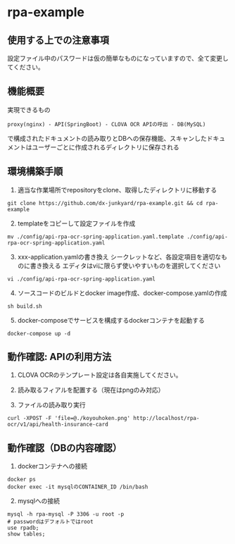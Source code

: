 # rpa-example

## 使用する上での注意事項
設定ファイル中のパスワードは仮の簡単なものになっていますので、全て変更してください。

## 機能概要
実現できるもの
```
proxy(nginx) - API(SpringBoot) - CLOVA OCR APIの呼出 - DB(MySQL)
```
で構成されたドキュメントの読み取りとDBへの保存機能、スキャンしたドキュメントはユーザーごとに作成されるディレクトリに保存される


## 環境構築手順

1. 適当な作業場所でrepositoryをclone、取得したディレクトリに移動する
```
git clone https://github.com/dx-junkyard/rpa-example.git && cd rpa-example
```

2. templateをコピーして設定ファイルを作成
```
mv ./config/api-rpa-ocr-spring-application.yaml.template ./config/api-rpa-ocr-spring-application.yaml
```

3. xxx-application.yamlの書き換え
シークレットなど、各設定項目を適切なものに書き換える
エディタはviに限らず使いやすいものを選択してください
```
vi ./config/api-rpa-ocr-spring-application.yaml
```

4. ソースコードのビルドとdocker image作成、docker-compose.yamlの作成
```
sh build.sh
```

5. docker-composeでサービスを構成するdockerコンテナを起動する
```
docker-compose up -d
```

## 動作確認: APIの利用方法
1. CLOVA OCRのテンプレート設定は各自実施してください。

2. 読み取るフィアルを配置する（現在はpngのみ対応）

3. ファイルの読み取り実行
```
curl -XPOST -F 'file=@./koyouhoken.png' http://localhost/rpa-ocr/v1/api/health-insurance-card
```

## 動作確認（DBの内容確認）
1. dockerコンテナへの接続
```
docker ps
docker exec -it mysqlのCONTAINER_ID /bin/bash
```

2. mysqlへの接続
```
mysql -h rpa-mysql -P 3306 -u root -p
# passwordはデフォルトではroot
use rpadb;
show tables;
```

